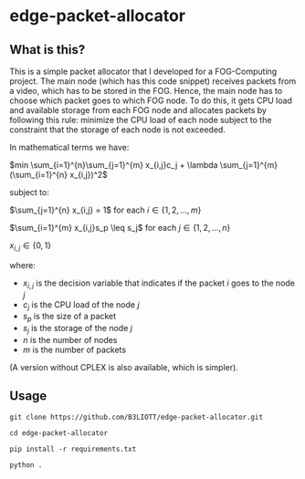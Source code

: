 # edge-packet-allocator

## What is this?
This is a simple packet allocator that I developed for a FOG-Computing project.
The main node (which has this code snippet) receives packets from a video, which has to be stored in the FOG.
Hence, the main node has to choose which packet goes to which FOG node.
To do this, it gets CPU load and available storage from each FOG node and allocates packets by following this rule:
minimize the CPU load of each node subject to the constraint that the storage of each node is not exceeded.

In mathematical terms we have:

$min \sum_{i=1}^{n}\sum_{j=1}^{m} x_{i,j}c_j + \lambda \sum_{j=1}^{m}(\sum_{i=1}^{n} x_{i,j})^2$

subject to:

$\sum_{j=1}^{n} x_{i,j} = 1$ for each $i \in \{1,2,...,m\}$

$\sum_{i=1}^{m} x_{i,j}s_p \leq s_j$ for each $j \in \{1,2,...,n\}$

$x_{i,j} \in \{0,1\}$

where:
- $x_{i,j}$ is the decision variable that indicates if the packet $i$ goes to the node $j$
- $c_j$ is the CPU load of the node $j$
- $s_p$ is the size of a packet
- $s_j$ is the storage of the node $j$
- $n$ is the number of nodes
- $m$ is the number of packets
  
(A version without CPLEX is also available, which is simpler).

## Usage
`git clone https://github.com/B3LIOTT/edge-packet-allocator.git`

`cd edge-packet-allocator`

`pip install -r requirements.txt`

`python .`
